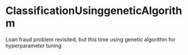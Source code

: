# ClassificationUsinggeneticAlgorithm
Loan fraud problem revisited, but this time using genetic algorithm for hyperparameter tuning

